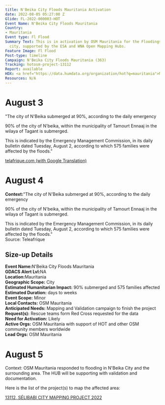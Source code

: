 ```yaml
---
title: N'Beika City Floods Mauritania Activation
date: 2022-08-05 05:27:00 Z
Glide: FL-2022-000003-HOT
Event Name: N'Beika City Floods Mauritania
Country:
- Mauritania
Event type: Fl Flood
Summary Text: This is in activation by OSM Mauritania for the Floodings in N'Beika
  city, supported by the ESA and WNA Open Mapping Hubs.
Feature Image: Fl Flood
Post-type: timeline
Campaign: N'Beika City Floods Mauritania (363)
Tracking: hotosm-project-13112
Report: available
HDX: <a href="https://data.humdata.org/organization/hot?q=mauritania">Mauritania</a>
Resources: N/A
---
```


<h1>August 3</h1>

"The city of N'Beika submerged at 90%, according to the daily emergency

90% of the city of N'beika, within the municipality of Tamourt Ennaaj in the wilaya of Tagant is submerged.

This is indicated by the Emergency Management Commission, in its daily bulletin dated Tuesday, August 2, according to which 575 families were affected by the floods."

<a href="https://telafrique.com/la-ville-de-nbeika-submergee-a-90-selon-le-quotidien-des-urgences/" target="_blank">telafrique.com (with Google Translation)</a>

<h1>August 4</h1>

<strong>Context:</strong>"The city of N'Beika submerged at 90%, according to the daily emergency

90% of the city of N'beika, within the municipality of Tamourt Ennaaj in the wilaya of Tagant is submerged.

This is indicated by the Emergency Management Commission, in its daily bulletin dated Tuesday, August 2, according to which 575 families were affected by the floods."<be>  
Source: Teleafrique

<h2>Size-up Details</h2>

<strong>Event Name:</strong>N'Beika City Floods Mauritania<br>
<strong>GDACS Alert Lvl:</strong>NA<br>
<strong>Location:</strong>Mauritania<br>
<strong>Geographic Scope:</strong> City<br>
<strong>Estimated Humanitarian Impact:</strong> 90% submerged and 575 families affected<br>
<strong>Estimated Duration:</strong> days to weeks<br>
<strong>Event Scope:</strong> Minor<br>
<strong>Local Contacts:</strong> OSM Mauritania<br>
<strong>Anticipated Needs:</strong> Mapping and Validation campaign to finish the project<br>
<strong>Request(s):</strong> Rescue teams form Red Cross requested for the data<br>
<strong>Need for Activation:</strong> Likely <br>
<strong>Active Orgs:</strong> OSM Mauritania with support of HOT and other OSM community members worldwide<br>
<strong>Lead Orgs:</strong> OSM Mauritania<br>


<h1>August 5</h1>

Context: OSM Mauritania responded to flooding in N'Beika City and the surrounding area. The HUB will be supporting with validation and documentation. 

Here is the list of the project(s) to map the affected area:

<a href="https://tasks.hotosm.org/projects/13112">13112, 
SÉLIBABI CITY MAPPING PROJECT 2022</a>